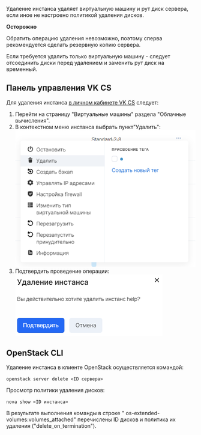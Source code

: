 Удаление инстанса удаляет виртуальную машину и рут диск сервера, если иное не настроено политикой удаления дисков.

**Осторожно**

Обратить операцию удаления невозможно, поэтому сперва рекомендуется сделать резервную копию сервера.

Если требуется удалить только виртуальную машину - следует отсоединить диски перед удалением и заменить рут диск на временный.

Панель управления VK CS
---------------------

Для удаления инстанса [в личном кабинете VK CS](https://mcs.mail.ru/app/services/infra/servers/) следует:

1.  Перейти на страницу "Виртуальные машины" раздела "Облачные вычисления".
2.  В контекстном меню инстанса выбрать пункт"Удалить":![](./assets/1596480186575-1596480186575.png)
3.  Подтвердить проведение операции:![](./assets/1596480629450-1596480629450.png)

OpenStack CLI
-------------

Удаление инстанса в клиенте OpenStack осуществляется командой:

```
openstack server delete <ID сервера>
```

Просмотр политики удаления дисков:

```
nova show <ID инстанса>
```

В результате выполнения команды в строке " os-extended-volumes:volumes_attached" перечислены ID дисков и политика их удаления ("delete_on_termination").
